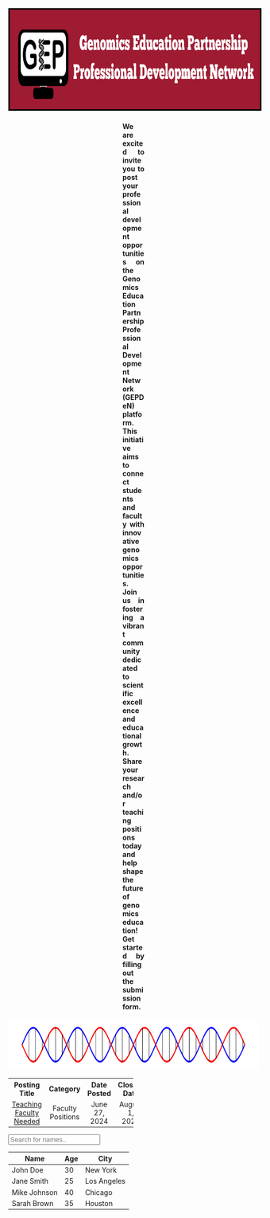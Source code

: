 <center><img style='border:3px solid #000000' src="docs/Untitled design.png" width="1000px" height="200px"></center>



<div style="margin-left:230px;margin-right:230px;text-align:justify">
<h4> 
We are excited to invite you to post your professional development opportunities on the Genomics Education Partnership Professional Development Network (GEPDeN) platform. This initiative aims to connect students and faculty with innovative genomics opportunities. Join us in fostering a vibrant community dedicated to scientific excellence and educational growth. Share your research and/or teaching positions today and help shape the future of genomics education! Get started by filling out the submission form.
</h4>
</div>

<center><img src="docs/helix" width="1000px" height="100px"></center>

<table style="width:50%" align="center" id="Table">
  <tr>
    <th>Posting Title</th>
    <th>Category</th>
    <th>Date Posted</th>
    <th>Closing Date</th>
  </tr>
  <tr>
    <td style="text-align: center"><a href="https://cresylviolet.github.io/pages/alleninstitute.html">Teaching Faculty Needed</a></td>
    <td style="text-align: center">Faculty Positions</td>
    <td style="text-align: center">June 27, 2024</td>
    <td style="text-align: center">August 1, 2024</td>
  </tr>
</table>

<input type="text" id="myInput" onkeyup="filterTable()" placeholder="Search for names..">

<!-- Table to be filtered -->
<table id="myTable">
  <thead>
    <tr>
      <th>Name</th>
      <th>Age</th>
      <th>City</th>
    </tr>
  </thead>
  <tbody>
    <tr>
      <td>John Doe</td>
      <td>30</td>
      <td>New York</td>
    </tr>
    <tr>
      <td>Jane Smith</td>
      <td>25</td>
      <td>Los Angeles</td>
    </tr>
    <tr>
      <td>Mike Johnson</td>
      <td>40</td>
      <td>Chicago</td>
    </tr>
    <tr>
      <td>Sarah Brown</td>
      <td>35</td>
      <td>Houston</td>
    </tr>
  </tbody>
</table>

<script>
function filterTable() {
  // Declare variables
  var input, filter, table, tr, td, i, txtValue;
  input = document.getElementById("myInput");
  filter = input.value.toUpperCase();
  table = document.getElementById("myTable");
  tr = table.getElementsByTagName("tr");

  // Loop through all table rows, and hide those who don't match the search query
  for (i = 0; i < tr.length; i++) {
    td = tr[i].getElementsByTagName("td")[0]; // Change index to match the column you want to filter (0-based index)
    if (td) {
      txtValue = td.textContent || td.innerText;
      if (txtValue.toUpperCase().indexOf(filter) > -1) {
        tr[i].style.display = "";
      } else {
        tr[i].style.display = "none";
      }
    }       
  }
}
</script>
